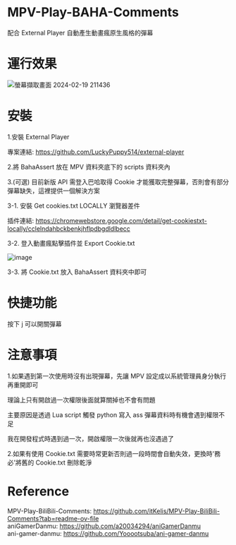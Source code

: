 # MPV-Play-BAHA-Comments
配合 External Player 自動產生動畫瘋原生風格的彈幕
# 運行效果
![螢幕擷取畫面 2024-02-19 211436](https://github.com/s594569321/MPV-Play-BAHA-Comments/assets/81683926/e053f6b1-71de-4a30-9b47-029402d74521)
# 安裝
1.安裝 External Player  

專案連結: https://github.com/LuckyPuppy514/external-player  

2.將 BahaAssert 放在 MPV 資料夾底下的 scripts 資料夾內

3.(可選) 目前新版 API 需登入巴哈取得 Cookie 才能獲取完整彈幕，否則會有部分彈幕缺失，這裡提供一個解決方案

3-1. 安裝 Get cookies.txt LOCALLY 瀏覽器差件

插件連結: https://chromewebstore.google.com/detail/get-cookiestxt-locally/cclelndahbckbenkjhflpdbgdldlbecc

3-2. 登入動畫瘋點擊插件並 Export Cookie.txt

![image](https://github.com/user-attachments/assets/59dc2f77-9fb3-4bd0-b366-9e0ece929a9f)

3-3. 將 Cookie.txt 放入 BahaAssert 資料夾中即可

# 快捷功能

按下 j 可以開關彈幕

# 注意事項
1.如果遇到第一次使用時沒有出現彈幕，先讓 MPV 設定成以系統管理員身分執行再重開即可

理論上只有開啟過一次權限後面就算關掉也不會有問題

主要原因是透過 Lua script 觸發 python 寫入 ass 彈幕資料時有機會遇到權限不足

我在開發程式時遇到過一次，開啟權限一次後就再也沒遇過了


2.如果有使用 Cookie.txt 需要時常更新否則過一段時間會自動失效，更換時'務必'將舊的 Cookie.txt 刪除乾淨


# Reference
MPV-Play-BiliBili-Comments: https://github.com/itKelis/MPV-Play-BiliBili-Comments?tab=readme-ov-file  
aniGamerDanmu: https://github.com/a20034294/aniGamerDanmu  
ani-gamer-danmu: https://github.com/Yooootsuba/ani-gamer-danmu  
